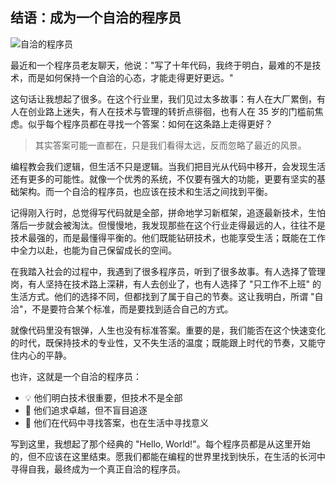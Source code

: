 ## 结语：成为一个自洽的程序员

![自洽的程序员](https://self-consistent-coder.readthedocs.io/zh-cn/latest/assets/images/self-consistent-programmer.png)

最近和一个程序员老友聊天，他说："写了十年代码，我终于明白，最难的不是技术，而是如何保持一个自洽的心态，才能走得更好更远。"

这句话让我想起了很多。在这个行业里，我们见过太多故事：有人在大厂累倒，有人在创业路上迷失，有人在技术与管理的转折点徘徊，也有人在 35 岁的门槛前焦虑。似乎每个程序员都在寻找一个答案：如何在这条路上走得更好？

> 其实答案可能一直都在，只是我们看得太远，反而忽略了最近的风景。

编程教会我们逻辑，但生活不只是逻辑。当我们把目光从代码中移开，会发现生活还有更多的可能性。就像一个优秀的系统，不仅要有强大的功能，更要有坚实的基础架构。而一个自洽的程序员，也应该在技术和生活之间找到平衡。

记得刚入行时，总觉得写代码就是全部，拼命地学习新框架，追逐最新技术，生怕落后一步就会被淘汰。但慢慢地，我发现那些在这个行业走得最远的人，往往不是技术最强的，而是最懂得平衡的。他们既能钻研技术，也能享受生活；既能在工作中全力以赴，也能为自己保留成长的空间。

在我踏入社会的过程中，我遇到了很多程序员，听到了很多故事。有人选择了管理岗，有人坚持在技术路上深耕，有人去创业了，也有人选择了 "只工作不上班" 的生活方式。他们的选择不同，但都找到了属于自己的节奏。这让我明白，所谓 "自洽"，不是要符合某个标准，而是要找到适合自己的方式。

就像代码里没有银弹，人生也没有标准答案。重要的是，我们能否在这个快速变化的时代，既保持技术的专业性，又不失生活的温度；既能跟上时代的节奏，又能守住内心的平静。

也许，这就是一个自洽的程序员：

* 💡 他们明白技术很重要，但技术不是全部
* 🎯 他们追求卓越，但不盲目追逐
* 🌱 他们在代码中寻找答案，也在生活中寻找意义

写到这里，我想起了那个经典的 "Hello, World!"。每个程序员都是从这里开始的，但不应该在这里结束。愿我们都能在编程的世界里找到快乐，在生活的长河中寻得自我，最终成为一个真正自洽的程序员。